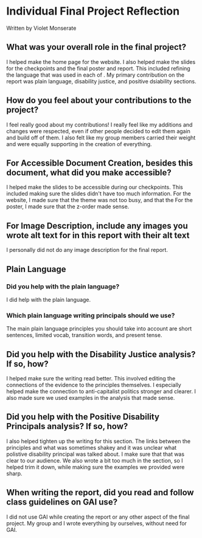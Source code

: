 # Individual Final Project Reflection 

Written by Violet Monserate

## What was your overall role in the final project? 

I helped make the home page for the website. I also helped make the slides for the checkpoints and the final poster and report. This included refining the language that was used in each of . My primary contribution on the report was plain language, disability justice, and positive dsiability sections. 

## How do you feel about your contributions to the project?

I feel really good about my contributions! I really feel like my additions and changes were respected, even if other people decided to edit them again and build off of them. I also felt like my group members carried their weight and were equally supporting in the creation of everything. 

## For Accessible Document Creation, besides this document, what did you make accessible?

I helped make the slides to be accessible during our checkpoints. This included making sure the slides didn't have too much information. For the website, I made sure that the theme was not too busy, and that the For the poster, I made sure that the z-order made sense. 

## For Image Description, include any images you wrote alt text for in this report with their alt text

I personally did not do any image description for the final report. 

## Plain Language

### Did you help with the plain language?

I did help with the plain language. 

### Which plain language writing principals should we use?

The main plain language principles you should take into account are short sentences, limited vocab, transition words, and present tense.

## Did you help with the Disability Justice analysis? If so, how?

I helped make sure the writing read better. This involved editing the connections of the evidence to the principles themselves. I especially helped make the connection to anti-capitalist politics stronger and clearer. I also made sure we used examples in the analysis that made sense.

## Did you help with the Positive Disability Principals analysis? If so, how?

I also helped tighten up the writing for this section. The links between the principles and what was sometimes shakey and it was unclear what polistive disability principal was talked about. I make sure that that was clear to our audience. We also wrote a bit too much in the section, so I helped trim it down, while making sure the examples we provided were sharp. 

## When writing the report, did you read and follow class guidelines on GAI use?

I did not use GAI while creating the report or any other aspect of the final project. My group and I wrote everything by ourselves, without need for GAI.